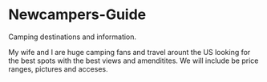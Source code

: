 # Newcampers-Guide
Camping destinations and information. 

My wife and I are huge camping fans and travel arount the US looking for the best spots with the best views and amenditites. 
We will include be price ranges, pictures and acceses.  
